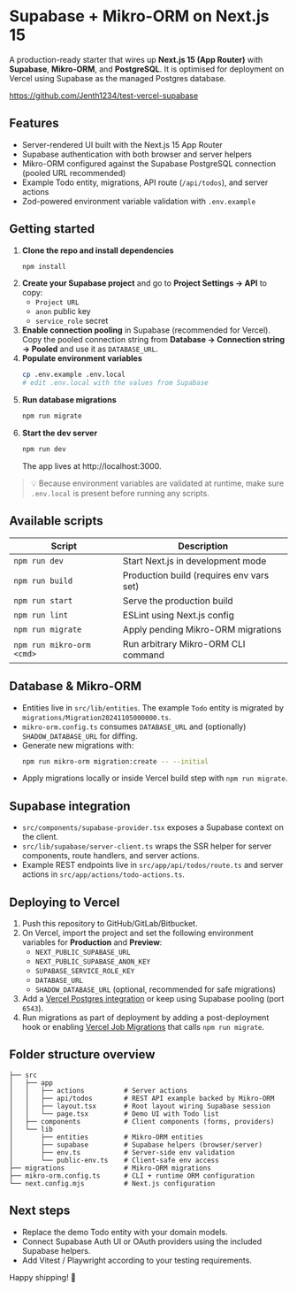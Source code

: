 # Supabase + Mikro-ORM on Next.js 15

A production-ready starter that wires up **Next.js 15 (App Router)** with **Supabase**, **Mikro-ORM**, and **PostgreSQL**. It is optimised for deployment on Vercel using Supabase as the managed Postgres database.

https://github.com/Jenth1234/test-vercel-supabase

## Features

- Server-rendered UI built with the Next.js 15 App Router
- Supabase authentication with both browser and server helpers
- Mikro-ORM configured against the Supabase PostgreSQL connection (pooled URL recommended)
- Example Todo entity, migrations, API route (`/api/todos`), and server actions
- Zod-powered environment variable validation with `.env.example`

## Getting started

1. **Clone the repo and install dependencies**
   ```bash
   npm install
   ```
2. **Create your Supabase project** and go to **Project Settings → API** to copy:
   - `Project URL`
   - `anon` public key
   - `service_role` secret
3. **Enable connection pooling** in Supabase (recommended for Vercel). Copy the pooled connection string from **Database → Connection string → Pooled** and use it as `DATABASE_URL`.
4. **Populate environment variables**
   ```bash
   cp .env.example .env.local
   # edit .env.local with the values from Supabase
   ```
5. **Run database migrations**
   ```bash
   npm run migrate
   ```
6. **Start the dev server**
   ```bash
   npm run dev
   ```
   The app lives at http://localhost:3000.

> 💡 Because environment variables are validated at runtime, make sure `.env.local` is present before running any scripts.

## Available scripts

| Script            | Description |
| ----------------- | ----------- |
| `npm run dev`     | Start Next.js in development mode |
| `npm run build`   | Production build (requires env vars set) |
| `npm run start`   | Serve the production build |
| `npm run lint`    | ESLint using Next.js config |
| `npm run migrate` | Apply pending Mikro-ORM migrations |
| `npm run mikro-orm <cmd>` | Run arbitrary Mikro-ORM CLI command |

## Database & Mikro-ORM

- Entities live in `src/lib/entities`. The example `Todo` entity is migrated by `migrations/Migration20241105000000.ts`.
- `mikro-orm.config.ts` consumes `DATABASE_URL` and (optionally) `SHADOW_DATABASE_URL` for diffing.
- Generate new migrations with:
  ```bash
  npm run mikro-orm migration:create -- --initial
  ```
- Apply migrations locally or inside Vercel build step with `npm run migrate`.

## Supabase integration

- `src/components/supabase-provider.tsx` exposes a Supabase context on the client.
- `src/lib/supabase/server-client.ts` wraps the SSR helper for server components, route handlers, and server actions.
- Example REST endpoints live in `src/app/api/todos/route.ts` and server actions in `src/app/actions/todo-actions.ts`.

## Deploying to Vercel

1. Push this repository to GitHub/GitLab/Bitbucket.
2. On Vercel, import the project and set the following environment variables for **Production** and **Preview**:
   - `NEXT_PUBLIC_SUPABASE_URL`
   - `NEXT_PUBLIC_SUPABASE_ANON_KEY`
   - `SUPABASE_SERVICE_ROLE_KEY`
   - `DATABASE_URL`
   - `SHADOW_DATABASE_URL` (optional, recommended for safe migrations)
3. Add a [Vercel Postgres integration](https://vercel.com/integrations/supabase) or keep using Supabase pooling (port `6543`).
4. Run migrations as part of deployment by adding a post-deployment hook or enabling [Vercel Job Migrations](https://vercel.com/docs/workflows/scheduled-jobs) that calls `npm run migrate`.

## Folder structure overview

```
├── src
│   ├── app
│   │   ├── actions          # Server actions
│   │   ├── api/todos        # REST API example backed by Mikro-ORM
│   │   ├── layout.tsx       # Root layout wiring Supabase session
│   │   └── page.tsx         # Demo UI with Todo list
│   ├── components           # Client components (forms, providers)
│   └── lib
│       ├── entities         # Mikro-ORM entities
│       ├── supabase         # Supabase helpers (browser/server)
│       ├── env.ts           # Server-side env validation
│       └── public-env.ts    # Client-safe env access
├── migrations               # Mikro-ORM migrations
├── mikro-orm.config.ts      # CLI + runtime ORM configuration
└── next.config.mjs          # Next.js configuration
```

## Next steps

- Replace the demo Todo entity with your domain models.
- Connect Supabase Auth UI or OAuth providers using the included Supabase helpers.
- Add Vitest / Playwright according to your testing requirements.

Happy shipping! 🚀
